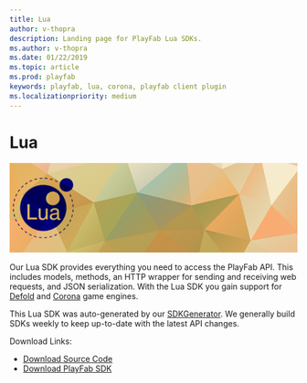 ```yaml
---
title: Lua
author: v-thopra
description: Landing page for PlayFab Lua SDKs.
ms.author: v-thopra
ms.date: 01/22/2019
ms.topic: article
ms.prod: playfab
keywords: playfab, lua, corona, playfab client plugin
ms.localizationpriority: medium
---
```


# Lua

![Lua](./media/lua1.png)

Our Lua SDK provides everything you need to access the PlayFab API. This includes models, methods, an HTTP wrapper for sending and receiving web requests, and JSON serialization. With the Lua SDK you gain support for [Defold](https://www.defold.com/) and [Corona](https://coronalabs.com) game engines.

This Lua SDK was auto-generated by our [SDKGenerator](../sdkgenerator/index.md). We generally build SDKs weekly to keep up-to-date with the latest API changes.

Download Links:

- [Download Source Code](https://github.com/PlayFab/LuaSdk)
- [Download PlayFab SDK](https://api.playfab.com/downloads/lua-sdk)